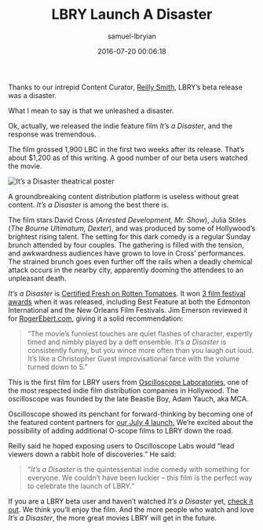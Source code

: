 ﻿---
author: samuel-lbryian
title: 'LBRY Launch A Disaster'
date: '2016-07-20 00:06:18'
---
Thanks to our intrepid Content Curator, [Reilly Smith](https://lbry.io/team), LBRY’s beta release was a disaster.

What I mean to say is that we unleashed a disaster. 

Ok, actually, we released the indie feature film *It’s a Disaster*, and the response was tremendous.

The film grossed 1,900 LBC in the first two weeks after its release. That’s about $1,200 as of this writing. A good number of our beta users watched the movie.

![It’s a Disaster theatrical poster](/img/news/disasterposter.jpg)

A groundbreaking content distribution platform is useless without great content. *It’s a Disaster* is among the best there is.

The film stars David Cross (*Arrested Development, Mr. Show*), Julia Stiles (*The Bourne Ultimatum, Dexter*), and was produced by some of Hollywood’s brightest rising talent. The setting for this dark comedy is a regular Sunday brunch attended by four couples. The gathering is filled with the tension, and awkwardness audiences have grown to love in Cross’ performances. The strained brunch goes even further off the rails when a deadly chemical attack occurs in the nearby city, apparently dooming the attendees to an unpleasant death.

*It’s a Disaster* is [Certified Fresh on Rotten Tomatoes](https://www.rottentomatoes.com/m/its_a_disaster/). It won [3 film festival awards](http://www.imdb.com/title/tt1995341/awards?ref_=tt_awd) when it was released, including Best Feature at both the Edmonton International and the New Orleans Film Festivals. Jim Emerson reviewed it for [RogerEbert.com](http://www.rogerebert.com/reviews/its-a-disaster-2013), giving it a solid recommendation:

>“The movie’s funniest touches are quiet flashes of character, expertly timed and nimbly played by a deft ensemble. *It’s a Disaster* is consistently funny, but you wince more often than you laugh out loud. It’s like a Christopher Guest improvisational farce with the volume turned down to 5.”

This is the first film for LBRY users from [Oscilloscope Laboratories](http://www.oscilloscope.net/films/), one of the most respected indie film distribution companies in Hollywood. The oscilloscope was founded by the late Beastie Boy, Adam Yauch, aka MCA.

Oscilloscope showed its penchant for forward-thinking by becoming one of the featured content partners for [our July 4 launch.](https://lbry.io/news/beta-live-declare-independence-big-media) We’re excited about the possibility of adding additional O-scope films to LBRY down the road.

Reilly said he hoped exposing users to Oscilloscope Labs would “lead viewers down a rabbit hole of discoveries.” He said:

>”*It’s a Disaster* is the quintessential indie comedy with something for everyone. We couldn’t have been luckier – this film is the perfect way to celebrate the launch of LBRY.”

If you are a LBRY beta user and haven’t watched *It’s a Disaster* yet, [check it out](lbry://itsadisaster). We think you’ll enjoy the film. And the more people who watch and love *It’s a Disaster*, the more great movies LBRY will get in the future. 




